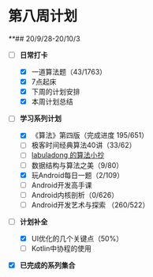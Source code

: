 # 第八周计划

_\*\*_\#\# 20/9/28-20/10/3

* [ ] **日常打卡**
  * [x] 一道算法题（43/1763）
  * [x] 7点起床
  * [x] 下周的计划安排
  * [x] 本周计划总结
* [ ] **学习系列计划**
  * [x] 《算法》第四版（完成进度 195/651）
  * [ ] 极客时间经典算法40讲（33/62）
  * [ ] [labuladong 的算法小抄](https://labuladong.gitbook.io/algo/)
  * [ ] 数据结构与算法之美（9/80）
  * [x] 玩Android每日一题（2/109）
  * [ ] Android开发高手课 
  * [ ] Android内核剖析（0/626）
  * [ ] Android开发艺术与探索 （260/522）
* [ ] **计划补全**
  * [x] UI优化的几个关键点（50%）
  * [ ] Kotlin中协程的使用
* [x] **已完成的系列集合**

